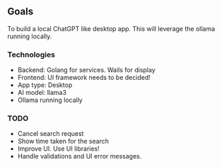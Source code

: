 ## Goals
To build a local ChatGPT like desktop app. This will leverage the ollama running locally.


### Technologies
* Backend: Golang for services. Wails for display
* Frontend: UI framework needs to be decided!
* App type: Desktop
* AI model: llama3
* Ollama running locally

### TODO
* Cancel search request
* Show time taken for the search
* Improve UI. Use UI libraries!
* Handle validations and UI error messages.
